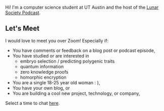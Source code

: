 Hi! I'm a computer science student at UT Austin and the host of the [Lunar Society Podcast](https://www.youtube.com/c/DwarkeshPatel).

## Let's Meet

I would love to meet you over Zoom! Especially if:
- You have comments or feedback on a blog post or podcast episode,
- You have studied or are interested in
  - embryo selection / predicting polygenic traits
  - quantum information
  - zero knowledge proofs
  - homorphic encryption
- You are a single 18-25 year old woman : ),
- You have your own blog, or
- You are building a cool new project, technology, or company,

  
Select a time to chat [here](https://calendly.com/dwarkesh/meet).
